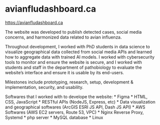 # avianfludashboard.ca

https://avianfludashboard.ca

The website was developed to publish detected cases, social media concerns, and harmonized data related to avian influenza.

Throughout development, I worked with PhD students in data science to visualize geographical data collected from social media APIs and learned how to aggregate data with trained AI models. I worked with cybersecurity tools to monitor and ensure the website is secure, and I worked with students and staff in the department of pathobiology to evaluate the website’s interface and ensure it is usable by its end-users.

Milestones include prototyping, research, setup, development & implementation, security, and usability.

Softwares that I worked with to develope the website:
    * Figma
    * HTML, CSS, JavaScript
    * RESTful APIs (NodeJS, Express, etc)
    * Data visualization and geographical softwares (ArcGIS ESRI JS API, Dash JS API)
    * AWS Softwares (AWS EC2 servers, Route 53, VPC)
    * Nginx Reverse Proxy, Systemd
    * php server
    * MySQL database
    * Linux
